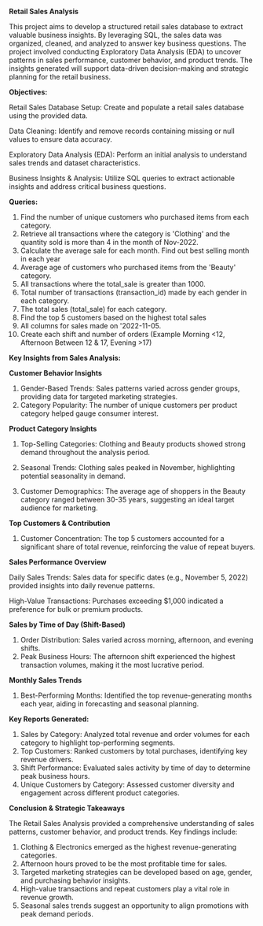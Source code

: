 **Retail Sales Analysis**

This project aims to develop a structured retail sales database to extract valuable business insights. By leveraging SQL, the sales data was organized, cleaned, and analyzed to answer key business questions. The project involved conducting Exploratory Data Analysis (EDA) to uncover patterns in sales performance, customer behavior, and product trends. The insights generated will support data-driven decision-making and strategic planning for the retail business.

**Objectives:**

Retail Sales Database Setup: Create and populate a retail sales database using the provided data.

Data Cleaning: Identify and remove records containing missing or null values to ensure data accuracy.

Exploratory Data Analysis (EDA): Perform an initial analysis to understand sales trends and dataset characteristics.

Business Insights & Analysis: Utilize SQL queries to extract actionable insights and address critical business questions.


**Queries:** 

1. Find the number of unique customers who purchased items from each category.
2. Retrieve all transactions where the category is 'Clothing' and the quantity sold is more than 4 in the month of Nov-2022.
3. Calculate the average sale for each month. Find out best selling month in each year
4. Average age of customers who purchased items from the 'Beauty' category.
5. All transactions where the total_sale is greater than 1000.
6. Total number of transactions (transaction_id) made by each gender in each category.
7. The total sales (total_sale) for each category.
8. Find the top 5 customers based on the highest total sales
9. All columns for sales made on '2022-11-05.
10. Create each shift and number of orders (Example Morning <12, Afternoon Between 12 & 17, Evening >17)

**Key Insights from Sales Analysis:**

**Customer Behavior Insights**

1. Gender-Based Trends: Sales patterns varied across gender groups, providing data for targeted marketing strategies.
2. Category Popularity: The number of unique customers per product category helped gauge consumer interest.

**Product Category Insights**

1. Top-Selling Categories: Clothing and Beauty products showed strong demand throughout the analysis period.
   
2. Seasonal Trends: Clothing sales peaked in November, highlighting potential seasonality in demand.
   
3. Customer Demographics: The average age of shoppers in the Beauty category ranged between 30-35 years, suggesting an ideal target audience for marketing.

**Top Customers & Contribution**

1. Customer Concentration: The top 5 customers accounted for a significant share of total revenue, reinforcing the value of repeat buyers.

 **Sales Performance Overview**

Daily Sales Trends: Sales data for specific dates (e.g., November 5, 2022) provided insights into daily revenue patterns.

High-Value Transactions: Purchases exceeding $1,000 indicated a preference for bulk or premium products.
   
**Sales by Time of Day (Shift-Based)**

1. Order Distribution: Sales varied across morning, afternoon, and evening shifts.
2. Peak Business Hours: The afternoon shift experienced the highest transaction volumes, making it the most lucrative period.
   
**Monthly Sales Trends**

1. Best-Performing Months: Identified the top revenue-generating months each year, aiding in forecasting and seasonal planning.

**Key Reports Generated:**

1. Sales by Category: Analyzed total revenue and order volumes for each category to highlight top-performing segments.
2. Top Customers: Ranked customers by total purchases, identifying key revenue drivers.
3. Shift Performance: Evaluated sales activity by time of day to determine peak business hours.
4. Unique Customers by Category: Assessed customer diversity and engagement across different product categories.

**Conclusion & Strategic Takeaways**

The Retail Sales Analysis provided a comprehensive understanding of sales patterns, customer behavior, and product trends. Key findings include:

1. Clothing & Electronics emerged as the highest revenue-generating categories.
2. Afternoon hours proved to be the most profitable time for sales.
3. Targeted marketing strategies can be developed based on age, gender, and purchasing behavior insights.
4. High-value transactions and repeat customers play a vital role in revenue growth.
5. Seasonal sales trends suggest an opportunity to align promotions with peak demand periods.

